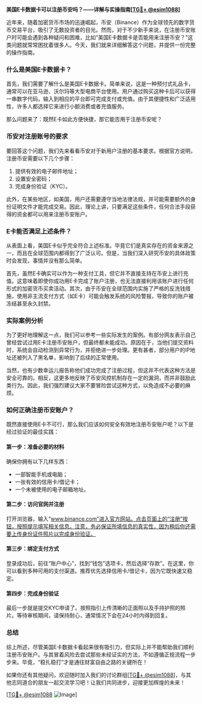 **美国E卡数据卡可以注册币安吗？——详解与实操指南[[TG💪+ @esim1088](https://t.me/s/esim1088)]**

近年来，随着加密货币市场的迅速崛起，币安（Binance）作为全球领先的数字货币交易平台，吸引了无数投资者的目光。然而，对于不少新手来说，在注册币安账户时可能会遇到各种疑问和困难，比如“美国E卡数据卡是否能用来注册币安？”这类问题就常常困扰着很多人。今天，我们就来详细解答这个问题，并提供一份完整的操作指南。

### 什么是美国E卡数据卡？

首先，我们需要了解什么是美国E卡数据卡。简单来说，这是一种预付式礼品卡，通常可以在亚马逊、沃尔玛等大型电商平台使用。用户通过购买这种卡后可以获得一串数字代码，输入到相应的平台即可完成支付或充值。由于其便捷性和广泛适用性，许多人都选择它来进行小额消费或者充值服务。

那么问题来了：既然E卡如此方便快捷，那它能否用于注册币安呢？

### 币安对注册账号的要求

要回答这个问题，我们先来看看币安对于新用户注册的基本要求。根据官方说明，注册币安需要以下几个步骤：
1. 提供有效的电子邮件地址；
2. 设置安全密码；
3. 完成身份验证（KYC）。

此外，在某些地区，如美国，用户还需要遵守当地法律法规，并可能需要额外的身份证明文件才能完成交易。因此，理论上讲，只要满足这些条件，任何合法手段获得的资金都可以用来注册币安账户。

### E卡能否满足上述条件？

从表面上看，美国E卡似乎完全符合上述标准。毕竟它们是真实存在的资金来源之一，而且在全球范围内都得到了广泛认可。但是，当我们深入研究币安的具体政策时会发现，事情并没有那么简单。

首先，虽然E卡确实可以作为一种支付工具，但它并不直接支持在币安上进行充值。这意味着即使你成功用E卡完成了账户注册，也无法直接利用该账户进行任何形式的加密货币买卖活动。其次，由于币安在全球范围内实施了严格的反洗钱措施，使用非主流支付方式（如E卡）可能会触发系统的风险警报，导致你的账户被冻结甚至永久封禁。

### 实际案例分析

为了更好地理解这一点，我们可以参考一些实际发生的案例。有部分网友表示自己曾经尝试过用E卡注册币安账户，但最终都未能成功。原因在于，当他们提交资料时，系统会自动检测到异常行为，并拒绝进一步处理。更有甚者，部分用户的IP地址还被列入了黑名单，影响到了后续的正常使用。

当然，也有少数幸运儿报告称他们成功完成了注册过程，但这并不代表这种方法是安全可靠的。相反，这更多地反映了币安风控机制存在一定的漏洞，而并非鼓励此类行为。因此，我们强烈建议大家不要冒险尝试这种方式，以免造成不必要的麻烦。

### 如何正确注册币安账户？

既然直接使用E卡不可行，那么我们应该如何安全有效地注册币安账户呢？以下是经过验证的最佳实践：

#### 第一步：准备必要的材料
确保你拥有以下几样东西：
- 一部智能手机或电脑；
- 一张有效的信用卡/借记卡；
- 一个未被使用的电子邮箱地址。

#### 第二步：访问官网并注册
打开浏览器，输入“www.binance.com”进入官方网站。点击页面上的“注册”按钮，按照提示填写相关信息。注意，务必保证所填信息的真实性，因为稍后你还需要上传身份证件照片以完成身份验证。

#### 第三步：绑定支付方式
登录成功后，前往“账户中心”，找到“钱包”选项卡，然后选择“存款”。在这里，你可以看到多种可用的支付渠道。推荐优先选择信用卡/借记卡，因为它既快速又稳定。

#### 第四步：完成身份验证
最后一步就是提交KYC申请了。按照指引上传清晰的正面照以及手持护照的照片。等待审核期间，请保持耐心，通常情况下会在24小时内得到回复。

### 总结

综上所述，尽管美国E卡数据卡看起来很有吸引力，但实际上并不能帮助我们顺利注册币安账户。与其冒着风险去尝试那些未经证实的方法，不如遵循正规流程一步步来。毕竟，“稳扎稳打”才是通往财富自由之路的关键所在！

如果你还有其他疑问，欢迎随时加入我们的讨论群组[[TG💪+ @esim1088](https://t.me/s/esim1088)]，与其他志同道合的朋友一起交流学习吧！让我们共同进步，迎接更加辉煌的未来！

[[TG💪+ @esim1088](https://t.me/s/esim1088) ![Image](https://i.postimg.cc/4NQfJmqS/Snipaste-2025-05-13-00-14-12.png)]